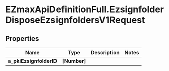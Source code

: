 # EZmaxApiDefinitionFull.EzsignfolderDisposeEzsignfoldersV1Request

## Properties

Name | Type | Description | Notes
------------ | ------------- | ------------- | -------------
**a_pkiEzsignfolderID** | **[Number]** |  | 


